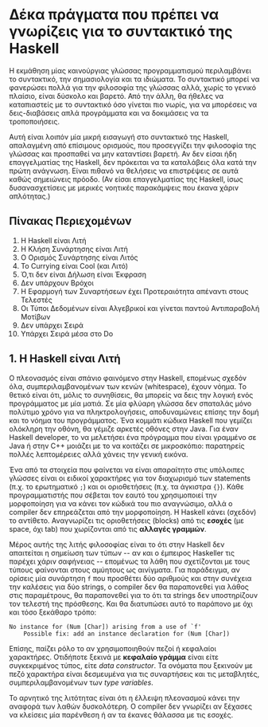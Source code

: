 # Δέκα πράγματα που πρέπει να γνωρίζεις για το συντακτικό της Haskell

Η εκμάθηση μίας καινούργιας γλώσσας προγραμματισμού περιλαμβάνει το συντακτικό, την σημασιολογία και τα ιδιώματα. Το συντακτικό μπορεί να φανερώσει πολλά για την φιλοσοφία της γλώσσας αλλά, χωρίς το γενικό πλαίσιο, είναι δύσκολο και βαρετό. Από την άλλη, θα ήθελες να καταπιαστείς με το συντακτικό όσο γίνεται πιο νωρίς, για να μπορέσεις να δεις-διαβάσεις απλά προγράμματα και να δοκιμάσεις να τα τροποποιήσεις.

Αυτή είναι λοιπόν μία μικρή εισαγωγή στο συντακτικό της Haskell, απαλαγμένη από επίσιμους ορισμούς, που προσεγγίζει την φιλοσοφία της γλώσσας και προσπαθεί να μην καταντίσει βαρετή. Αν δεν είσαι ήδη επαγγελματίας της Haskell, δεν πρόκειται να τα καταλάβεις όλα κατά την πρώτη ανάγνωση. Είναι πιθανό να θελήσεις να επιστρέψεις σε αυτά καθώς σημειώνεις πρόοδο. (Αν είσαι επαγγελματίας της Haskell, ίσως δυσανασχετίσεις με μερικές νοητικές παρακάμψεις που έκανα χάριν απλότητας.)

## Πίνακας Περιεχομένων

1. H Haskell είναι Λιτή
2. Η Κλήση Συνάρτησης είναι Λιτή
3. Ο Ορισμός Συνάρτησης είναι Λιτός
4. Το Currying είναι Cool (και Λιτό)
5. Ό,τι δεν είναι Δήλωση είναι Έκφραση
6. Δεν υπάρχουν Βρόχοι
7. Η Εφαρμογή των Συναρτήσεων έχει Προτεραιότητα απέναντι στους Τελεστές
8. Οι Τύποι Δεδομένων είναι Αλγεβρικοί και γίνεται παντού Αντιπαραβολή Μοτίβων
9. Δεν υπάρχει Σειρά
10. Υπάρχει Σειρά μέσα στο Do

## 1. Η Haskell είναι Λιτή

Ο πλεονασμός είναι σπάνιο φαινόμενο στην Haskell, επομένως σχεδόν όλα,
συμπεριλαμβανομένων των κενών (whitespace), έχουν νόημα.
Το θετικό είναι ότι, μόλις το συνηθίσεις, θα μπορείς να δεις την λογική ενός
προγράμματος με μία ματιά. Σε μία φλύαρη γλώσσα δεν σπαταλάς μόνο πολύτιμο χρόνο
για να πληκτρολογήσεις, αποδυναμώνεις επίσης την δομή και το νόημα του
προγράμματος. Ένα κομμάτι κώδικα Haskell που γεμίζει ολόκληρη την οθόνη, θα
γέμιζε αρκετές οθόνες στην Java. Για έναν Haskell developer, το να μελετήσει ένα
πρόγραμμα που είναι γραμμένο σε Java ή στην C++ μοιάζει με το να κοιτάζει σε
μικροσκόπιο: παρατηρείς πολλές λεπτομέρειες αλλά χάνεις την γενική εικόνα.

Ένα από τα στοιχεία που φαίνεται να είναι απαραίτητο στις υπόλοιπες γλώσσες
είναι οι ειδικοί χαρακτήρες για τον διαχωρισμό των statements (π.χ. το
ερωτηματικό `;`) και οι οριοθετήσεις (π.χ. τα άγκιστρα `{}`). Κάθε
προγραμματιστής που σέβεται τον εαυτό του χρησιμοποιεί την μορφοποίηση για να
κάνει τον κώδικά του πιο αναγνώσιμο, αλλά ο compiler δεν επηρεάζεται από την
μορφοποίηση. Η Haskell κάνει (σχεδόν) το αντίθετο. Αναγνωρίζει τις οριοθετήσεις (blocks) από τις **εσοχές** (με space, όχι tab) που χωρίζονται από τις **αλλαγές
γραμμών**.

Μέρος αυτής της λιτής φιλοσοφίας είναι το ότι στην Haskell δεν απαιτείται η
σημείωση των τύπων -- αν και ο έμπειρος Haskeller τις παρέχει χάριν σαφήνειας --
επομένως τα λάθη που σχετίζονται με τους τύπους φαίνονται στους αμύητους ως
αινίγματα. Για παράδειγμα, αν ορίσεις μία συνάρτηση `f` που προσθέτει δύο
αριθμούς και στην συνέχεια την καλέσεις για δύο strings, ο compiler δεν θα
παραπονεθεί για λάθος στις παραμέτρους, θα παραπονεθεί για το ότι τα strings δεν
υποστηρίζουν τον τελεστή της πρόσθεσης. Και θα διατυπώσει αυτό το παράπονο με
όχι και τόσο ξεκάθαρο τρόπο:

```
No instance for (Num [Char]) arising from a use of `f'
    Possible fix: add an instance declaration for (Num [Char])
```

Επίσης, παίζει ρόλο το αν χρησιμοποιηθούν πεζοί ή κεφαλαίοι χαρακτήρες.
Οτιδήποτε ξεκινά με **κεφαλαίο γράμμα** είναι είτε συγκεκριμένος τύπος, είτε
_data constructor_. Τα ονόματα που ξεκινούν με πεζό χαρακτήρα είναι δεσμευμένα
για τις συναρτήσεις και τις μεταβλητές, συμπεριλαμβανομένων των _type variables_.

Το αρνητικό της λιτότητας είναι ότι η έλλειψη πλεονασμού κάνει την αναφορά των
λαθών δυσκολότερη. Ο compiler δεν γνωρίζει αν ξέχασες να κλείσεις μία παρένθεση
ή αν τα έκανες θάλασσα με τις εσοχές.
